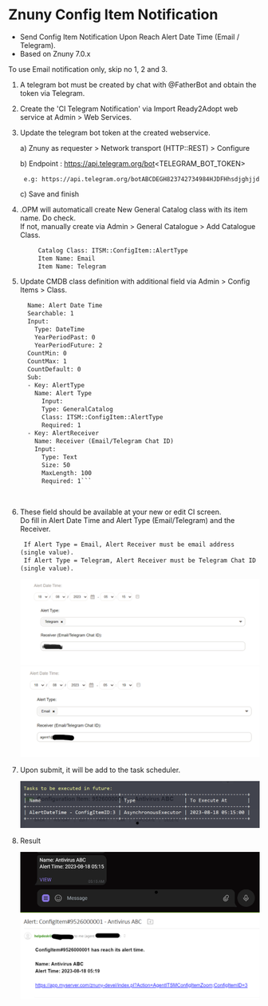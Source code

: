 # Znuny Config Item Notification
- Send Config Item Notification Upon Reach Alert Date Time (Email / Telegram).
- Based on Znuny 7.0.x


To use Email notification only, skip no 1, 2 and 3.
 
1) A telegram bot must be created by chat with @FatherBot and obtain the token via Telegram.


2) Create the 'CI Telegram Notification' via Import Ready2Adopt web service at Admin > Web Services.


3) Update the telegram bot token at the created webservice.

	a) Znuny as requester > Network transport (HTTP::REST) > Configure

	b) Endpoint : https://api.telegram.org/bot<TELEGRAM_BOT_TOKEN>

		e.g: https://api.telegram.org/botABCDEGH823742734984HJDFHhsdjghjjd
	
	c) Save and finish


4) .OPM will automaticall create New General Catalog class with its item name. Do check.   
	If not, manually create via Admin > General Catalogue > Add Catalogue Class. 

			Catalog Class: ITSM::ConfigItem::AlertType
			Item Name: Email
			Item Name: Telegram
			
	 
	
	
5) Update CMDB class definition with additional field via Admin > Config Items > Class.

	```- Key: AlertDateTime
	  Name: Alert Date Time
	  Searchable: 1
	  Input:
	    Type: DateTime
	    YearPeriodPast: 0
	    YearPeriodFuture: 2
	  CountMin: 0
	  CountMax: 1
	  CountDefault: 0
	  Sub:
	  - Key: AlertType
	    Name: Alert Type
	      Input:
	      Type: GeneralCatalog
	      Class: ITSM::ConfigItem::AlertType
	      Required: 1
	  - Key: AlertReceiver
	    Name: Receiver (Email/Telegram Chat ID)
	    Input:
	      Type: Text
	      Size: 50
	      MaxLength: 100
	      Required: 1```

		
6. These field should be available at your new or edit CI screen.  
   Do fill in Alert Date Time and Alert Type (Email/Telegram) and the Receiver.
   
		If Alert Type = Email, Alert Receiver must be email address (single value). 
		If Alert Type = Telegram, Alert Receiver must be Telegram Chat ID (single value). 

	![ci_field1](ci_field1.png)
	![ci_field2](ci_field2.png)
		
		
7. Upon submit, it will be add to the task scheduler.

	![daemon-summary](daemon-summary.png)
	
	
8. Result

	![telegram-alert](telegram-alert.png)
	![email-alert](email-alert.png)